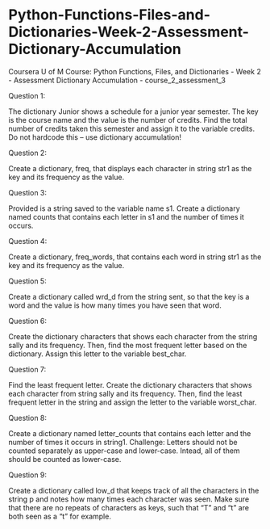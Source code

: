 # Python-Functions-Files-and-Dictionaries-Week-2-Assessment-Dictionary-Accumulation
Coursera U of M Course: Python Functions, Files, and Dictionaries - Week 2 - Assessment Dictionary Accumulation - course_2_assessment_3


Question 1:

The dictionary Junior shows a schedule for a junior year semester. The key is the course name and the value is the number of credits. Find the total number of credits taken this semester and assign it to the variable credits. Do not hardcode this – use dictionary accumulation!


Question 2:

Create a dictionary, freq, that displays each character in string str1 as the key and its frequency as the value.


Question 3:

Provided is a string saved to the variable name s1. Create a dictionary named counts that contains each letter in s1 and the number of times it occurs.


Question 4:

Create a dictionary, freq_words, that contains each word in string str1 as the key and its frequency as the value.


Question 5:

Create a dictionary called wrd_d from the string sent, so that the key is a word and the value is how many times you have seen that word.


Question 6:

Create the dictionary characters that shows each character from the string sally and its frequency. Then, find the most frequent letter based on the dictionary. Assign this letter to the variable best_char.


Question 7:

Find the least frequent letter. Create the dictionary characters that shows each character from string sally and its frequency. Then, find the least frequent letter in the string and assign the letter to the variable worst_char.


Question 8:

Create a dictionary named letter_counts that contains each letter and the number of times it occurs in string1. Challenge: Letters should not be counted separately as upper-case and lower-case. Intead, all of them should be counted as lower-case.


Question 9:

Create a dictionary called low_d that keeps track of all the characters in the string p and notes how many times each character was seen. Make sure that there are no repeats of characters as keys, such that “T” and “t” are both seen as a “t” for example.
